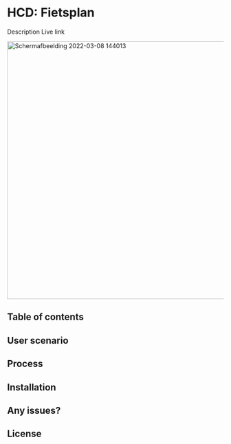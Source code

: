 # HCD: Fietsplan
Description
Live link

<img width="600" alt="Schermafbeelding 2022-03-08 144013" src="https://user-images.githubusercontent.com/74137185/168140379-d7dadc95-74ef-47ed-96a0-3b8c8cec5e51.jpg">

## Table of contents

## User scenario

## Process

## Installation

## Any issues?

## License
